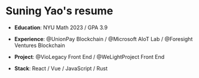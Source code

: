 # Suning Yao's resume

- **Education**: NYU Math 2023 / GPA 3.9

- **Experience**: @UnionPay Blockchain / @Microsoft AIoT Lab / @Foresight Ventures Blockchain

- **Project**: @VioLegacy Front End / @WeLightProject Front End

- **Stack**: React / Vue / JavaScript / Rust

